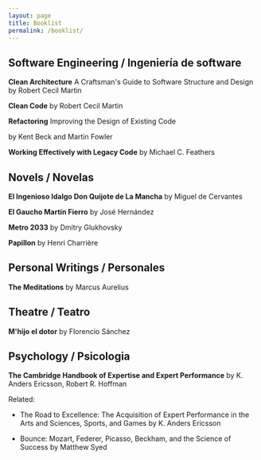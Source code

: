 ```yaml
---
layout: page
title: Booklist
permalink: /booklist/
---
```


## Software Engineering / Ingeniería de software

__Clean Architecture__
A Craftsman's Guide to Software Structure and Design
by Robert Cecil Martin

__Clean Code__
by Robert Cecil Martin

__Refactoring__
Improving the Design of Existing Code

by Kent Beck and Martin Fowler


__Working Effectively with Legacy Code__
by Michael C. Feathers

## Novels / Novelas

__El Ingenioso Idalgo Don Quijote de La Mancha__
by Miguel de Cervantes

__El Gaucho Martín Fierro__
by José Hernández

__Metro 2033__
by Dmitry Glukhovsky

__Papillon__
by Henri Charrière

## Personal Writings / Personales

__The Meditations__
by Marcus Aurelius

## Theatre / Teatro

__M'hijo el dotor__ by Florencio Sánchez

## Psychology / Psicologia

__The Cambridge Handbook of Expertise and Expert Performance__
by K. Anders Ericsson,  Robert R. Hoffman

Related:

- The Road to Excellence: The Acquisition of Expert Performance in the Arts and Sciences, Sports, and Games by K. Anders Ericsson

- Bounce: Mozart, Federer, Picasso, Beckham, and the Science of Success by Matthew Syed
